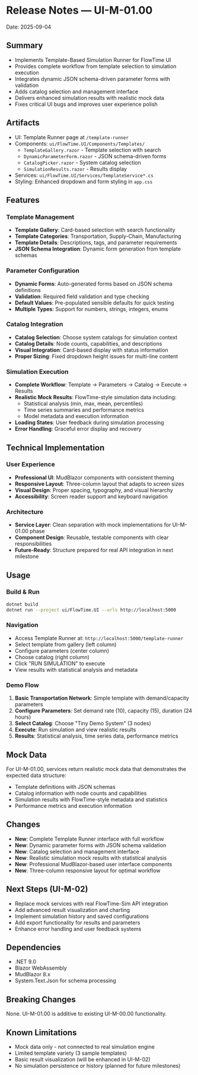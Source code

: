 # Release Notes — UI-M-01.00

Date: 2025-09-04

## Summary
- Implements Template-Based Simulation Runner for FlowTime UI
- Provides complete workflow from template selection to simulation execution  
- Integrates dynamic JSON schema-driven parameter forms with validation
- Adds catalog selection and management interface
- Delivers enhanced simulation results with realistic mock data
- Fixes critical UI bugs and improves user experience polish

## Artifacts
- UI: Template Runner page at `/template-runner`
- Components: `ui/FlowTime.UI/Components/Templates/`
  - `TemplateGallery.razor` - Template selection with search
  - `DynamicParameterForm.razor` - JSON schema-driven forms
  - `CatalogPicker.razor` - System catalog selection
  - `SimulationResults.razor` - Results display
- Services: `ui/FlowTime.UI/Services/TemplateService*.cs`
- Styling: Enhanced dropdown and form styling in `app.css`

## Features

### Template Management
- **Template Gallery**: Card-based selection with search functionality
- **Template Categories**: Transportation, Supply-Chain, Manufacturing
- **Template Details**: Descriptions, tags, and parameter requirements
- **JSON Schema Integration**: Dynamic form generation from template schemas

### Parameter Configuration  
- **Dynamic Forms**: Auto-generated forms based on JSON schema definitions
- **Validation**: Required field validation and type checking
- **Default Values**: Pre-populated sensible defaults for quick testing
- **Multiple Types**: Support for numbers, strings, integers, enums

### Catalog Integration
- **Catalog Selection**: Choose system catalogs for simulation context
- **Catalog Details**: Node counts, capabilities, and descriptions  
- **Visual Integration**: Card-based display with status information
- **Proper Sizing**: Fixed dropdown height issues for multi-line content

### Simulation Execution
- **Complete Workflow**: Template → Parameters → Catalog → Execute → Results
- **Realistic Mock Results**: FlowTime-style simulation data including:
  - Statistical analysis (min, max, mean, percentiles)
  - Time series summaries and performance metrics
  - Model metadata and execution information
- **Loading States**: User feedback during simulation processing
- **Error Handling**: Graceful error display and recovery

## Technical Implementation

### User Experience
- **Professional UI**: MudBlazor components with consistent theming
- **Responsive Layout**: Three-column layout that adapts to screen sizes
- **Visual Design**: Proper spacing, typography, and visual hierarchy
- **Accessibility**: Screen reader support and keyboard navigation

### Architecture
- **Service Layer**: Clean separation with mock implementations for UI-M-01.00 phase
- **Component Design**: Reusable, testable components with clear responsibilities  
- **Future-Ready**: Structure prepared for real API integration in next milestone

## Usage

### Build & Run
```bash
dotnet build
dotnet run --project ui/FlowTime.UI --urls http://localhost:5000
```

### Navigation
- Access Template Runner at: `http://localhost:5000/template-runner`
- Select template from gallery (left column)
- Configure parameters (center column) 
- Choose catalog (right column)
- Click "RUN SIMULATION" to execute
- View results with statistical analysis and metadata

### Demo Flow
1. **Basic Transportation Network**: Simple template with demand/capacity parameters
2. **Configure Parameters**: Set demand rate (10), capacity (15), duration (24 hours)
3. **Select Catalog**: Choose "Tiny Demo System" (3 nodes)
4. **Execute**: Run simulation and view realistic results
5. **Results**: Statistical analysis, time series data, performance metrics

## Mock Data
For UI-M-01.00, services return realistic mock data that demonstrates the expected data structure:
- Template definitions with JSON schemas
- Catalog information with node counts and capabilities
- Simulation results with FlowTime-style metadata and statistics
- Performance metrics and execution information

## Changes
- **New**: Complete Template Runner interface with full workflow
- **New**: Dynamic parameter forms with JSON schema validation
- **New**: Catalog selection and management interface
- **New**: Realistic simulation mock results with statistical analysis
- **New**: Professional MudBlazor-based user interface components
- **New**: Three-column responsive layout for optimal workflow

## Next Steps (UI-M-02)
- Replace mock services with real FlowTime-Sim API integration
- Add advanced result visualization and charting
- Implement simulation history and saved configurations
- Add export functionality for results and parameters
- Enhance error handling and user feedback systems

## Dependencies
- .NET 9.0
- Blazor WebAssembly
- MudBlazor 8.x
- System.Text.Json for schema processing

## Breaking Changes
None. UI-M-01.00 is additive to existing UI-M-00.00 functionality.

## Known Limitations
- Mock data only - not connected to real simulation engine
- Limited template variety (3 sample templates)
- Basic result visualization (will be enhanced in UI-M-02)
- No simulation persistence or history (planned for future milestones)
